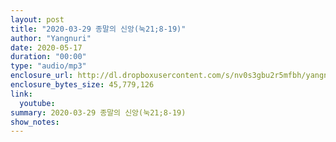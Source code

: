 ```yaml
---
layout: post
title: "2020-03-29 종말의 신앙(눅21;8-19)"
author: "Yangnuri"
date: 2020-05-17
duration: "00:00"
type: "audio/mp3"
enclosure_url: http://dl.dropboxusercontent.com/s/nv0s3gbu2r5mfbh/yangnurichurch200329.mp3
enclosure_bytes_size: 45,779,126
link:
  youtube: 
summary: 2020-03-29 종말의 신앙(눅21;8-19)
show_notes:
---
```

